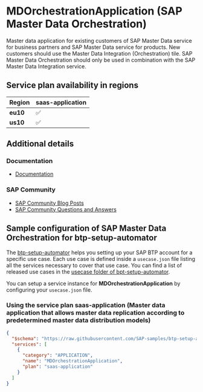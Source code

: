 # MDOrchestrationApplication (SAP Master Data Orchestration)

Master data application for existing customers of SAP Master Data service for business partners and SAP Master Data service for products. New customers should use the Master Data Integration (Orchestration) tile. SAP Master Data Orchestration should only be used in combination with the SAP Master Data Integration service.

## Service plan availability in regions

| Region | saas-application |
|--------|------------------|
|  **eu10** | ✅ |
|  **us10** | ✅ |

## Additional details
### Documentation

- [Documentation](https://help.sap.com/viewer/product/DRAFT/SAP_CLOUD_PLATFORM_MASTER_DATA_INTEGRATION/CLOUD/en-US)

### SAP Community

- [SAP Community Blog Posts](https://community.sap.com/search/?ct=blog&q=SAP%20Master%20Data%20Orchestration)
- [SAP Community Questions and Answers](https://community.sap.com/search/?ct=qa&q=SAP%20Master%20Data%20Orchestration)

## Sample configuration of **SAP Master Data Orchestration** for btp-setup-automator

The [btp-setup-automator](https://github.com/SAP-samples/btp-setup-automator) helps you setting up your SAP BTP account for a specific use case. Each use case is defined inside a `usecase.json` file listing all the services necessary to cover that use case. You can find a list of released use cases in the [usecase folder of bpt-setup-automator](https://github.com/SAP-samples/btp-setup-automator/tree/main/usecases).

You can setup a service instance for **MDOrchestrationApplication** by configuring your `usecase.json` file.

### Using the service plan **saas-application** (Master data application that allows master data replication according to predetermined master data distribution models)

```json
{
  "$schema": "https://raw.githubusercontent.com/SAP-samples/btp-setup-automator/main/libs/btpsa-usecase.json",
  "services": [
    {
      "category": "APPLICATION",
      "name": "MDOrchestrationApplication",
      "plan": "saas-application"
    }
  ]
}
```
